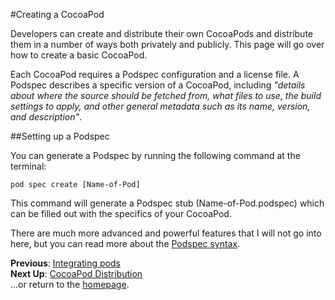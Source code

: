 #Creating a CocoaPod

Developers can create and distribute their own CocoaPods and distribute them in a number of ways both privately and publicly. This page will go over how to create a basic CocoaPod.

Each CocoaPod requires a Podspec configuration and a license file. A Podspec describes a specific version of a CocoaPod, including *"details about where the source should be fetched from, what files to use, the build settings to apply, and other general metadata such as its name, version, and description"*.

##Setting up a Podspec

You can generate a Podspec by running the following command at the terminal:

```pod spec create [Name-of-Pod]```

This command will generate a Podspec stub (Name-of-Pod.podspec) which can be filled out with the specifics of your CocoaPod.

There are much more advanced and powerful features that I will not go into here, but you can read more about the [Podspec syntax](http://guides.cocoapods.org/syntax/podspec.html).

**Previous**: [Integrating pods](integrating-pods.md)  
**Next Up**: [CocoaPod Distribution](distributing-pods.md)  
...or return to the [homepage](README.md).
